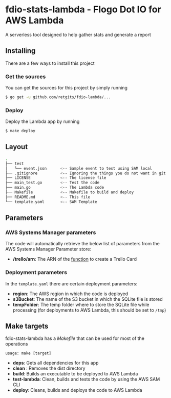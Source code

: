 # fdio-stats-lambda - Flogo Dot IO for AWS Lambda

A serverless tool designed to help gather stats and generate a report

## Installing
There are a few ways to install this project

### Get the sources
You can get the sources for this project by simply running
```bash
$ go get -u github.com/retgits/fdio-lambda/...
```

### Deploy
Deploy the Lambda app by running
```bash
$ make deploy
```

## Layout
```bash
.                    
├── test            
│   └── event.json      <-- Sample event to test using SAM local
├── .gitignore          <-- Ignoring the things you do not want in git
├── LICENSE             <-- The license file
├── main_test.go        <-- Test the code
├── main.go             <-- The Lambda code
├── Makefile            <-- Makefile to build and deploy
├── README.md           <-- This file
└── template.yaml       <-- SAM Template
```

## Parameters
### AWS Systems Manager parameters
The code will automatically retrieve the below list of parameters from the AWS Systems Manager Parameter store:

* **/trello/arn**: The ARN of the [function](https://github.com/retgits/trello-lambda) to create a Trello Card

### Deployment parameters
In the `template.yaml` there are certain deployment parameters:

* **region**: The AWS region in which the code is deployed
* **s3Bucket**: The name of the S3 bucket in which the SQLite file is stored
* **tempFolder**: The temp folder where to store the SQLite file while processing (for deployments to AWS Lambda, this should be set to `/tmp`)

## Make targets
fdio-stats-lambda has a _Makefile_ that can be used for most of the operations

```
usage: make [target]
```

* **deps**: Gets all dependencies for this app
* **clean** : Removes the dist directory
* **build**: Builds an executable to be deployed to AWS Lambda
* **test-lambda**: Clean, builds and tests the code by using the AWS SAM CLI
* **deploy**: Cleans, builds and deploys the code to AWS Lambda